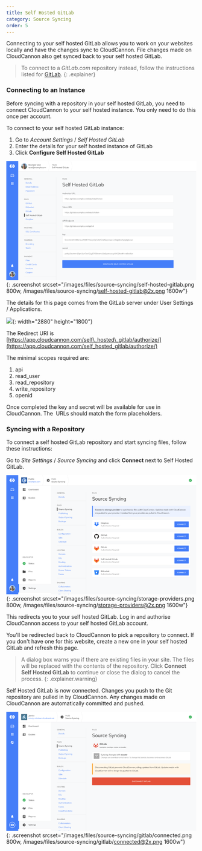 ```yaml
---
title: Self Hosted GitLab
category: Source Syncing
order: 5
---
```


Connecting to your self hosted GitLab allows you to work on your websites locally and have the changes sync to CloudCannon. File changes made on CloudCannon also get synced back to your self hosted GitLab.

> To connect to a *GitLab.com* repository instead, follow the instructions listed for [GitLab](/files/source-syncing/gitlab/).
{: .explainer}

### Connecting to an Instance

Before syncing with a repository in your self hosted GitLab, you need to connect CloudCannon to your self hosted instance. You only need to do this once per account.

To connect to your self hosted GitLab instance:

1. Go to *Account Settings* / *Self Hosted GitLab*
2. Enter the details for your self hosted instance of GitLab
3. Click **Configure Self Hosted GitLab**

![Self hosted GitLab entry interface](/images/files/source-syncing/self-hosted-gitlab.png){: .screenshot srcset="/images/files/source-syncing/self-hosted-gitlab.png 800w, /images/files/source-syncing/self-hosted-gitlab@2x.png 1600w"}

The details for this page comes from the GitLab server under User Settings / Applications.

![](/uploads/gitlab-settings2x.png){: width="2880" height="1800"}

The Redirect URI is [https://app.cloudcannon.com/self\_hosted\_gitlab/authorize/](https://app.cloudcannon.com/self_hosted_gitlab/authorize/)

The minimal scopes required are:

1. api
2. read\_user
3. read\_repository
4. write\_repository
5. openid

Once completed the key and secret will be available for use in CloudCannon. The&nbsp; URLs should match the form placeholders.

### Syncing with a Repository

To connect a self hosted GitLab repository and start syncing files, follow these instructions:

Go to *Site Settings* / *Source Syncing* and click **Connect** next to Self Hosted GitLab.

![Storage Providers interface](/images/files/source-syncing/storage-providers.png){: .screenshot srcset="/images/files/source-syncing/storage-providers.png 800w, /images/files/source-syncing/storage-providers@2x.png 1600w"}

This redirects you to your self hosted GitLab. Log in and authorise CloudCannon access to your self hosted GitLab account.

You'll be redirected back to CloudCannon to pick a repository to connect. If you don't have one for this website, create a new one in your self hosted GitLab and refresh this page.

> A dialog box warns you if there are existing files in your site. The files will be replaced with the contents of the repository. Click **Connect Self Hosted GitLab** to continue or close the dialog to cancel the process.
{: .explainer.warning}

Self Hosted GitLab is now connected. Changes you push to the Git repository are pulled in by CloudCannon. Any changes made on CloudCannon are automatically committed and pushed.

![Storage Providers interface with GitLab connected](/images/files/source-syncing/gitlab/connected.png){: .screenshot srcset="/images/files/source-syncing/gitlab/connected.png 800w, /images/files/source-syncing/gitlab/connected@2x.png 1600w"}